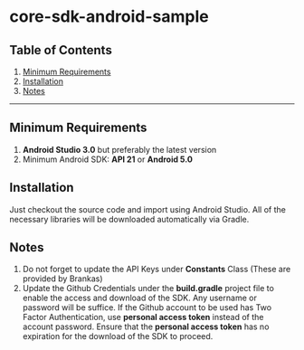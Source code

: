 # core-sdk-android-sample

## Table of Contents

  1. [Minimum Requirements](#requirements)
  2. [Installation](#installation)
  3. [Notes](#notes)

***

## Minimum Requirements

1. **Android Studio 3.0** but preferably the latest version
2. Minimum Android SDK: **API 21** or **Android 5.0**

## Installation

Just checkout the source code and import using Android Studio. All of the necessary libraries will be downloaded automatically via Gradle.

## Notes
1. Do not forget to update the API Keys under **Constants** Class (These are provided by Brankas)
2. Update the Github Credentials under the **build.gradle** project file to enable the access and download of the SDK. Any username or password will be suffice. If the Github account to be used has Two Factor Authentication, use **personal access token** instead of the account password. Ensure that the **personal access token** has no expiration for the download of the SDK to proceed.
